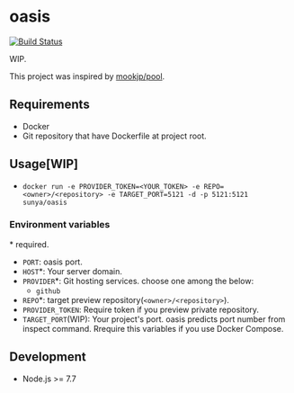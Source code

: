 # oasis

[![Build Status](https://travis-ci.org/sunya9/oasis.svg?branch=master)](https://travis-ci.org/sunya9/oasis)

WIP.

This project was inspired by [mookjp/pool](https://github.com/mookjp/pool).

## Requirements

* Docker
* Git repository that have Dockerfile at project root.

## Usage[WIP]

* `docker run -e PROVIDER_TOKEN=<YOUR_TOKEN> -e REPO=<owner>/<repository> -e TARGET_PORT=5121 -d -p 5121:5121 sunya/oasis`

### Environment variables

\* required.

* `PORT`: oasis port.
* `HOST`*: Your server domain.
* `PROVIDER`*: Git hosting services. choose one among the below:
  * `github`
* `REPO`*: target preview repository(`<owner>/<repository>`).
* `PROVIDER_TOKEN`: Require token if you preview private repository.
* `TARGET_PORT`(WIP): Your project's port. oasis predicts port number from inspect command. Rrequire this variables if you use Docker Compose.

## Development
* Node.js >= 7.7


